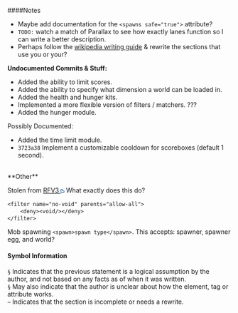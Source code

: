 ####Notes

* Maybe add documentation for the `<spawns safe="true">` attribute?
* `TODO:` watch a match of Parallax to see how exactly lanes function so I can write a better description.
* Perhaps follow the [wikipedia writing guide](http://en.wikipedia.org/wiki/Wikipedia:Writing_better_articles) & rewrite the sections that use you or your?

**Undocumented Commits & Stuff:**

* Added the ability to limit scores.
* Added the ability to specify what dimension a world can be loaded in.
* Added the health and hunger kits.
* Implemented a more flexible version of filters / matchers. ???
* Added the hunger module.

Possibly Documented:

* Added the time limit module.
* `3723a38` Implement a customizable cooldown for scoreboxes (default 1 second).


<br/>
**Other**

Stolen from [RFV3 ![](./images/External-Link.png)](https://maps.oc.tc/RFV3/map.xml) What exactly does this do?

    <filter name="no-void" parents="allow-all">
        <deny><void/></deny>
    </filter>


Mob spawning `<spawn>spawn type</spawn>`. This accepts: spawner, spawner egg, and world?


#### Symbol Information
`§` Indicates that the previous statement is a logical assumption by the author, and not based on any facts as of when it was written.  
`§` May also indicate that the author is unclear about how the element, tag or attribute works.  
`~` Indicates that the section is incomplete or needs a rewrite.
